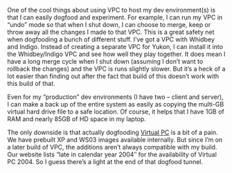 One of the cool things about using VPC to host my dev environment(s) is
that I can easily dogfood and experiment. For example, I can run my VPC
in “undo” mode so that when I shut down, I can choose to merge, keep or
throw away all the changes I made to that VPC. This is a great safety
net when dogfooding a bunch of different stuff. I’ve got a VPC with
Whidbey and Indigo. Instead of creating a separate VPC for Yukon, I can
install it into the Whidbey/Indigo VPC and see how well they play
together. It does mean I have a long merge cycle when I shut down
(assuming I don’t want to rollback the changes) and the VPC is runs
slightly slower. But it’s a heck of a lot easier than finding out after
the fact that build of this doesn’t work with this build of that.

Even for my “production” dev environments (I have two – client and
server), I can make a back up of the entire system as easily as copying
the multi-GB virtual hard drive file to a safe location. Of course, it
helps that I have 1GB of RAM and nearly 85GB of HD space in my laptop.

The only downside is that actually dogfooding [Virtual
PC](http://www.microsoft.com/windowsxp/virtualpc/) is a bit of a pain.
We have prebuilt XP and WS03 images available internally. But since I’m
on a later build of VPC, the additions aren’t always compatible with my
build. Our website lists “late in calendar year 2004″ for the
availability of Virtual PC 2004. So I guess there’s a light at the end
of that dogfood tunnel.
